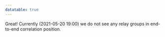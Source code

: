 ```yaml
---
datatable: true
---
```



Great! Currently (2021-05-20 19:00) we do not see any relay groups
in end-to-end correlation position.
